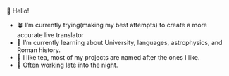 👋 Hello!
- 🪴 I’m currently trying(making my best attempts) to create a more accurate live translator
- 🌱 I’m currently learning about University, languages, astrophysics, and Roman history.
- 🌿 I like tea, most of my projects are named after the ones I like.
- 🍁 Often working late into the night.

<!---
Chamomile1/Chamomile1 is a ✨ special ✨ repository because its `README.md` (this file) appears on your GitHub profile.
You can click the Preview link to take a look at your changes.
--->
